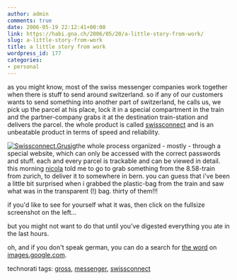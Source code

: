 ```yaml
---
author: admin
comments: true
date: 2006-05-19 22:12:41+00:00
link: https://habi.gna.ch/2006/05/20/a-little-story-from-work/
slug: a-little-story-from-work
title: a little story from work
wordpress_id: 177
categories:
- personal
---
```



as you might know, most of the swiss messenger companies work together when there is stuff to send around switzerland.  so if any of our customers wants to send something into another part of switzerland, he calls us, we pick up the parcel at his place, lock it in a special compartment in the train and the partner-company grabs it at the destination train-station and delivers the parcel. the whole product is called [swissconnect](http://swissconnect.ch/) and is an unbeatable product in terms of speed and reliability.



[![Swissconnect.Grusig](https://habi.gna.ch/blog/images/swissconnect.grusig-tm.jpg)](https://habi.gna.ch/blog/images/swissconnect.grusig.jpg)the whole process organized - mostly - through a special website, which can only be accessed with the correct passwords and stuff. each and every parcel is trackable and can be viewed in detail. this morning [nicola](http://flickr.com/photos/habi/tags/nicola) told me to go to grab something from the 8.58-train from zurich, to deliver it to somewhere in bern. you can guess that i've been a little bit surprised when i grabbed the plastic-bag from the train and saw what was in the transparent (!) bag. thirty of them!!!



if you'd like to see for yourself what it was, then click on the fullsize screenshot on the left...



but you might not want to do that until you've digested everything you ate in the last hours.



oh, and if you don't speak german, you can do a search for [the word](http://images.google.com/images?q=schweineaugen&ie=UTF-8&oe=UTF-8) on [images.google.com](http://images.google.com/).





technorati tags: [gross](http://www.technorati.com/tag/gross), [messenger](http://www.technorati.com/tag/messenger), [swissconnect](http://www.technorati.com/tag/swissconnect)
